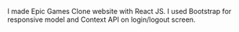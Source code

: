 I made Epic Games Clone website with React JS. I used Bootstrap for responsive model and Context API on login/logout screen.
